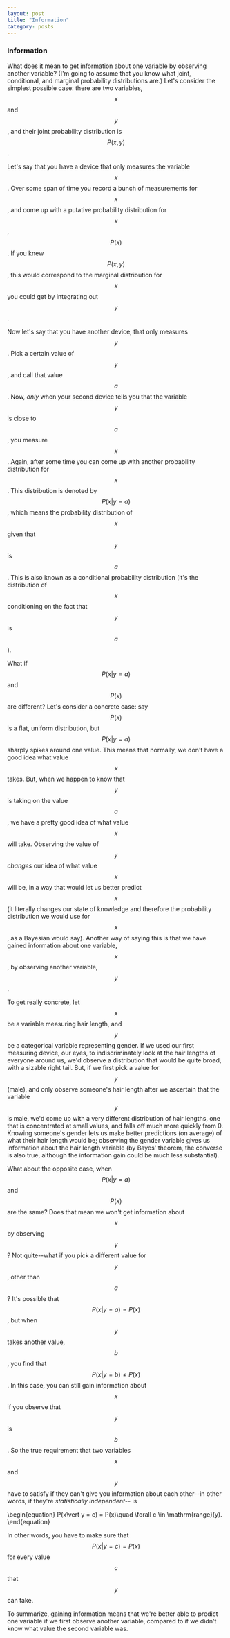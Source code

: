 ```yaml
---
layout: post
title: "Information"
category: posts
---
```


### Information

What does it mean to get information about one variable by observing another variable? (I'm going to assume that you know what joint, conditional, and marginal probability distributions are.) Let's consider the simplest possible case: there are two variables, $$x$$ and $$y$$, and their joint probability distribution is $$P(x,y)$$. 

Let's say that you have a device that only measures the variable $$x$$. Over some span of time you record a bunch of measurements for $$x$$, and come up with a putative probability distribution for $$x$$, $$P(x)$$. If you knew $$P(x,y)$$, this would correspond to the marginal distribution for $$x$$ you could get by integrating out $$y$$.

Now let's say that you have another device, that only measures $$y$$. Pick a certain value of $$y$$, and call that value $$a$$. Now, _only_ when your second device tells you that the variable $$y$$ is close to $$a$$, you measure $$x$$. Again, after some time you can come up with another probability distribution for $$x$$. This distribution is denoted by $$P(x\vert y=a)$$, which means the probability distribution of $$x$$ given that $$y$$ is $$a$$. This is also known as a conditional probability distribution (it's the distribution of $$x$$ conditioning on the fact that $$y$$ is $$a$$).

<!-- diagram for this -->
What if $$P(x\vert y=a)$$ and $$P(x)$$ are different? Let's consider a concrete case: say $$P(x)$$ is a flat, uniform distribution, but $$P(x\vert y=a)$$ sharply spikes around one value. This means that normally, we don't have a good idea what value $$x$$ takes. But, when we happen to know that $$y$$ is taking on the value $$a$$, we have a pretty good idea of what value $$x$$ will take. Observing the value of $$y$$ _changes_ our idea of what value $$x$$ will be, in a way that would let us better predict $$x$$ (it literally changes our state of knowledge and therefore the probability distribution we would use for $$x$$, as a Bayesian would say). Another way of saying this is that we have gained information about one variable, $$x$$, by observing another variable, $$y$$.

To get really concrete, let $$x$$ be a variable measuring hair length, and $$y$$ be a categorical variable representing gender. If we used our first measuring device, our eyes, to indiscriminately look at the hair lengths of everyone around us, we'd observe a distribution that would be quite broad, with a sizable right tail. But, if we first pick a value for $$y$$ (male), and only observe someone's hair length after we ascertain that the variable $$y$$ is male, we'd come up with a very different distribution of hair lengths, one that is concentrated at small values, and falls off much more quickly from 0. Knowing someone's gender lets us make better predictions (on average) of what their hair length would be; observing the gender variable gives us information about the hair length variable (by Bayes' theorem, the converse is also true, although the information gain could be much less substantial).

What about the opposite case, when $$P(x\vert y=a)$$ and $$P(x)$$ are the same? Does that mean we won't get information about $$x$$ by observing $$y$$? Not quite--what if you pick a different value for $$y$$, other than $$a$$? It's possible that $$P(x\vert y=a) = P(x)$$, but when $$y$$ takes another value, $$b$$, you find that $$P(x\vert y=b) \neq P(x)$$. In this case, you can still gain information about $$x$$ if you observe that $$y$$ is $$b$$. So the true requirement that two variables $$x$$ and $$y$$ have to satisfy if they can't give you information about each other--in other words, if they're _statistically independent_-- is

\begin{equation}
P(x\vert y = c) = P(x)\quad \forall c \in \mathrm{range}(y).
\end{equation}

In other words, you have to make sure that $$P(x\vert y = c) = P(x)$$ for every value $$c$$ that $$y$$ can take.

To summarize, gaining information means that we're better able to predict one variable if we first observe another variable, compared to if we didn't know what value the second variable was. 
